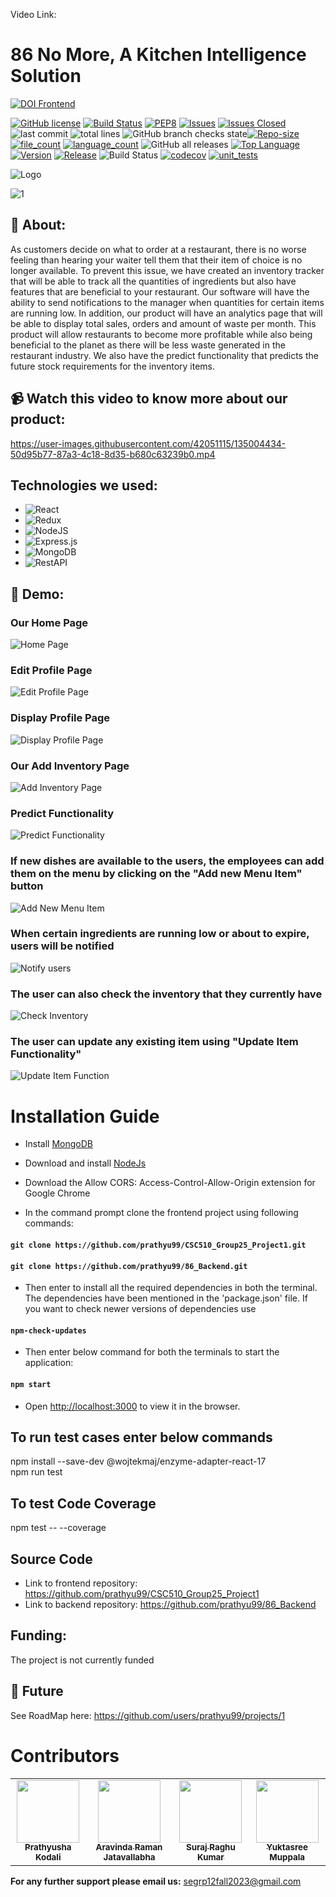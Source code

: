 Video Link: 
# 86 No More, A Kitchen Intelligence Solution


[![DOI Frontend](https://zenodo.org/badge/DOI/10.5281/zenodo.10023397.svg)](https://zenodo.org/doi/10.5281/zenodo.10023397)

[![GitHub license](https://img.shields.io/github/license/Naereen/StrapDown.js.svg)](https://github.com/Naereen/StrapDown.js/blob/master/LICENSE)
[![Build Status](https://app.travis-ci.com/prathyu99/CSC510_Group25_Project1.svg?branch=main)](https://app.travis-ci.com/prathyu99/CSC510_Group25_Project1)
[![PEP8](https://img.shields.io/badge/code%20style-pep8-orange.svg)](https://www.python.org/dev/peps/pep-0008/)
[![Issues](https://img.shields.io/github/issues/prathyu99/CSC510_Group25_Project1)](https://GitHub.com/prathyu99/CSC510_Group25_Project1/)
[![Issues Closed](https://img.shields.io/github/issues-closed/prathyu99/CSC510_Group25_Project1)](https://GitHub.com/prathyu99/CSC510_Group25_Project1/)
![last commit](https://img.shields.io/github/last-commit/prathyu99/CSC510_Group25_Project1)
![total lines](https://img.shields.io/tokei/lines/github/prathyu99/CSC510_Group25_Project1)
![GitHub branch checks state](https://img.shields.io/github/checks-status/prathyu99/CSC510_Group25_Project1/main)[![Repo-size](https://img.shields.io/github/repo-size/prathyu99/CSC510_Group25_Project1)](https://GitHub.com/prathyu99/CSC510_Group25_Project1/)
[![file_count](https://img.shields.io/github/directory-file-count/prathyu99/CSC510_Group25_Project1)](https://GitHub.com/prathyu99/CSC510_Group25_Project1/)
[![language_count](https://img.shields.io/github/languages/count/prathyu99/CSC510_Group25_Project1)](https://GitHub.com/prathyu99/CSC510_Group25_Project1/)
![GitHub all releases](https://img.shields.io/github/downloads/prathyu99/CSC510_Group25_Project1/total)
[![Top Language](https://img.shields.io/github/languages/top/prathyu99/CSC510_Group25_Project1)](https://GitHub.com/prathyu99/CSC510_Group25_Project1/)
[![Version](https://img.shields.io/github/package-json/v/prathyu99/CSC510_Group25_Project1)](https://GitHub.com/prathyu99/CSC510_Group25_Project1/)
[![Release](https://img.shields.io/github/v/release/prathyu99/wolfjobs)](https://GitHub.com/prathyu99/CSC510_Group25_Project1/)
![Build Status](https://github.com/ashakhatri007/CSC510_Group25_Project1/workflows/npm-build/badge.svg)
[![codecov](https://raw.githubusercontent.com/prathyu99/CSC510_Group25_Project1/711b55a047c10fab6bdf3da57b436a0163f475d6/coverage/badge-lines.svg)](https://github.com/prathyu99/CSC510_Group25_Project1/blob/main/coverage/)
[![unit_tests](https://github.com/ashakhatri007/CSC510_Group25_Project1/actions/workflows/QtyCalcTests.yml/badge.svg)](https://github.com/CSC510-Group-25/CSC510_Group25_Project1/actions/workflows/QtyCalcTests.yml)

![Logo](https://user-images.githubusercontent.com/89487138/144724853-bd0d6f22-1a44-4dc3-afc4-6270b2bd3f36.jpg)
 
![1](https://user-images.githubusercontent.com/53376580/144174937-51c5d973-bf6e-4268-b048-0b4ea82f5c34.png)


## 💎 About:
As customers decide on what to order at a restaurant, there is no worse feeling than hearing your waiter tell them that their item of choice is no longer available. To prevent this issue, we have created an inventory tracker that will be able to track all the quantities of ingredients but also have features that are beneficial to your restaurant. Our software will have the ability to send notifications to the manager when quantities for certain items are running low. In addition, our product will have an analytics page that will be able to display total sales, orders and amount of waste per month. This product will allow restaurants to become more profitable while also being beneficial to the planet as there will be less waste generated in the restaurant industry. We also have the predict functionality that predicts the future stock requirements for the inventory items.

## 📹 Watch this video to know more about our product:
https://user-images.githubusercontent.com/42051115/135004434-50d95b77-87a3-4c18-8d35-b680c63239b0.mp4

## Technologies we used:
 - ![React](https://img.shields.io/badge/react-%2320232a.svg?style=for-the-badge&logo=react&logoColor=%2361DAFB)
 - ![Redux](https://img.shields.io/badge/redux-%23593d88.svg?style=for-the-badge&logo=redux&logoColor=white)
 - ![NodeJS](https://img.shields.io/badge/node.js-6DA55F?style=for-the-badge&logo=node.js&logoColor=white)
 - ![Express.js](https://img.shields.io/badge/express.js-%23404d59.svg?style=for-the-badge&logo=express&logoColor=%2361DAFB)
 - ![MongoDB](https://img.shields.io/badge/MongoDB-%234ea94b.svg?style=for-the-badge&logo=mongodb&logoColor=white)  
 - ![RestAPI](https://img.shields.io/badge/RestAPI-005571?style=for-the-badge&logo=restapi)

## 🚅 Demo:

### Our Home Page
![Home Page](https://github.com/prathyu99/CSC510_Group12_Project2/blob/main/public/images/img3.jpeg)

### Edit Profile Page
![Edit Profile Page](https://github.com/prathyu99/CSC510_Group12_Project2/blob/main/public/images/img2.jpeg)

### Display Profile Page
![Display Profile Page](https://github.com/prathyu99/CSC510_Group12_Project2/blob/main/public/images/img7.jpeg)

### Our Add Inventory Page
![Add Inventory Page](https://github.com/prathyu99/CSC510_Group12_Project2/blob/main/public/images/img1.jpeg)

### Predict Functionality
![Predict Functionality](https://github.com/prathyu99/CSC510_Group12_Project2/blob/main/public/images/img4.jpeg)

### If new dishes are available to the users, the employees can add them on the menu by clicking on the "Add new Menu Item" button
![Add New Menu Item](https://github.com/prathyu99/CSC510_Group12_Project2/blob/main/public/images/img5.jpeg)


### When certain ingredients are running low or about to expire, users will be notified
![Notify users](https://github.com/prathyu99/CSC510_Group12_Project2/blob/main/public/images/img6.jpeg)


### The user can also check the inventory that they currently have
![Check Inventory](https://github.com/prathyu99/CSC510_Group12_Project2/blob/main/public/images/img8.jpeg)


### The user can update any existing item using "Update Item Functionality"
![Update Item Function](https://github.com/prathyu99/CSC510_Group12_Project2/blob/main/public/images/img9.jpeg)


# Installation Guide
 
 - Install [MongoDB](https://docs.mongodb.com/manual/tutorial/install-mongodb-on-windows)
 - Download and install [NodeJs](https://nodejs.org/en/download/)
 - Download the Allow CORS: Access-Control-Allow-Origin extension for Google Chrome
 
 - In the command prompt clone the frontend project using following commands:
#### `git clone https://github.com/prathyu99/CSC510_Group25_Project1.git`
#### `git clone https://github.com/prathyu99/86_Backend.git`


- Then enter
 to install all the required dependencies in both the terminal. The dependencies have been mentioned in the 'package.json' file. If you want to check newer versions of dependencies use
#### `npm-check-updates`

 - Then enter below command for both the terminals to start the application:
#### `npm start`

- Open [http://localhost:3000](http://localhost:3000) to view it in the browser.

## To run test cases enter below commands
npm install --save-dev @wojtekmaj/enzyme-adapter-react-17\
npm run test

## To test Code Coverage
npm test -- --coverage 
 
## Source Code
 - Link to frontend repository: https://github.com/prathyu99/CSC510_Group25_Project1
 - Link to backend repository: https://github.com/prathyu99/86_Backend

## Funding:
The project is not currently funded

## 🌠 Future

See RoadMap here: https://github.com/users/prathyu99/projects/1

# Contributors
  <table>
  <tr>
    <td align="center"><a href="https://github.com/prathyu99"><img src="https://avatars.githubusercontent.com/u/33190791?v=4" width="100px;" alt=""/><br /><sub><b>Prathyusha Kodali</b></sub></a></td>
    <td align="center"><a href="https://github.com/aravinda-1402"><img src="https://avatars.githubusercontent.com/u/71303848?v=4" width="100px;" alt=""/><br /><sub><b>Aravinda Raman Jatavallabha</b></sub></a><br /></td>
    <td align="center"><a href="https://github.com/SurajRKU"><img src="https://avatars.githubusercontent.com/u/53537228?v=4" width="100px;" alt=""/><br /><sub><b>Suraj Raghu Kumar</b></sub></a><br /></td>
    <td align="center"><a href="https://github.com/yuktasree"><img src="https://avatars.githubusercontent.com/u/64723066?v=4" width="100px;" alt=""/><br /><sub><b>Yuktasree Muppala</b></sub></a><br /></td>
  </tr>
</table>

**For any further support please email us:** segrp12fall2023@gmail.com 
